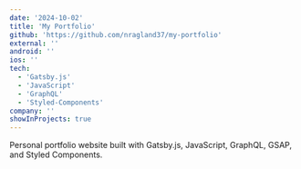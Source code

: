 ```yaml
---
date: '2024-10-02'
title: 'My Portfolio'
github: 'https://github.com/nragland37/my-portfolio'
external: ''
android: ''
ios: ''
tech:
  - 'Gatsby.js'
  - 'JavaScript'
  - 'GraphQL'
  - 'Styled-Components'
company: ''
showInProjects: true
---
```


<!--
<p align="center">
  <img src="/assets/folio-logo.gif" alt="logo" style="width: 100%; max-width: 125px;" />
</p>
-->

Personal portfolio website built with Gatsby.js, JavaScript, GraphQL, GSAP, and Styled Components.
